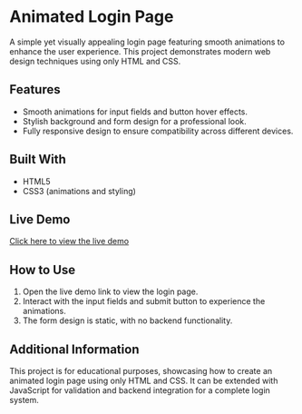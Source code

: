 # Animated Login Page

A simple yet visually appealing login page featuring smooth animations to enhance the user experience. This project demonstrates modern web design techniques using only HTML and CSS.

## Features

- Smooth animations for input fields and button hover effects.
- Stylish background and form design for a professional look.
- Fully responsive design to ensure compatibility across different devices.

## Built With

- HTML5
- CSS3 (animations and styling)

## Live Demo

[Click here to view the live demo](https://dsch-web-dev-projects.vercel.app/Animated-Login-Page)

## How to Use

1. Open the live demo link to view the login page.
2. Interact with the input fields and submit button to experience the animations.
3. The form design is static, with no backend functionality.

## Additional Information

This project is for educational purposes, showcasing how to create an animated login page using only HTML and CSS. It can be extended with JavaScript for validation and backend integration for a complete login system.